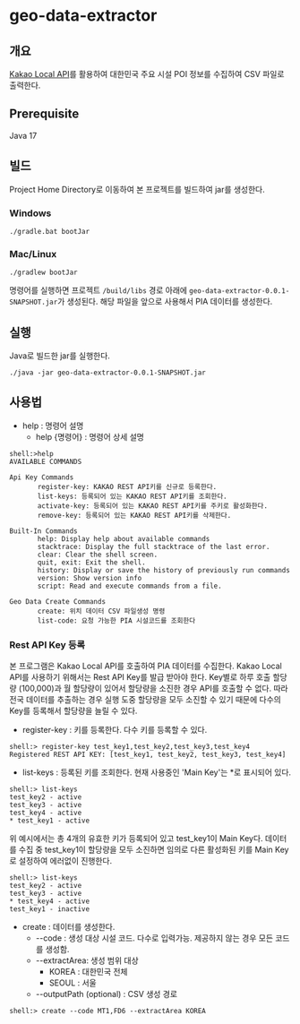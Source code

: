 # geo-data-extractor
## 개요
[Kakao Local API](https://developers.kakao.com/docs/latest/ko/local/common)를 활용하여 대한민국 주요 시설 POI 정보를 수집하여 CSV 파일로 출력한다.

## Prerequisite
Java 17

## 빌드
Project Home Directory로 이동하여 본 프로젝트를 빌드하여 jar를 생성한다.
### Windows
```shell
./gradle.bat bootJar
```
### Mac/Linux
```shell
./gradlew bootJar
```
명령어를 실행하면 프로젝트 `/build/libs` 경로 아래에 `geo-data-extractor-0.0.1-SNAPSHOT.jar`가 생성된다.
해당 파일을 앞으로 사용해서 PIA 데이터를 생성한다.

## 실행
Java로 빌드한 jar를 실행한다.
```shell
./java -jar geo-data-extractor-0.0.1-SNAPSHOT.jar
```

## 사용법
- help : 명령어 설명
  - help {명령어} : 명령어 상세 설명
  
```shell
shell:>help
AVAILABLE COMMANDS

Api Key Commands
       register-key: KAKAO REST API키를 신규로 등록한다.
       list-keys: 등록되어 있는 KAKAO REST API키를 조회한다.
       activate-key: 등록되어 있는 KAKAO REST API키를 주키로 활성화한다.
       remove-key: 등록되어 있는 KAKAO REST API키를 삭제한다.

Built-In Commands
       help: Display help about available commands
       stacktrace: Display the full stacktrace of the last error.
       clear: Clear the shell screen.
       quit, exit: Exit the shell.
       history: Display or save the history of previously run commands
       version: Show version info
       script: Read and execute commands from a file.

Geo Data Create Commands
       create: 위치 데이터 CSV 파일생성 명령
       list-code: 요청 가능한 PIA 시설코드를 조회한다
```

### Rest API Key 등록
본 프로그램은 Kakao Local API를 호출하여 PIA 데이터를 수집한다. Kakao Local API를 사용하기 위해서는 Rest API Key를 발급 받아야 한다.
Key별로 하루 호출 할당량 (100,000)과 월 할당량이 있어서 할당량을 소진한 경우 API를 호출할 수 없다.
따라 전국 데이터를 추출하는 경우 실행 도중 할당량을 모두 소진할 수 있기 때문에 다수의 Key를 등록해서 할당량을 늘릴 수 있다.

- register-key : 키를 등록한다. 다수 키를 등록할 수 있다.
```shell
shell:> register-key test_key1,test_key2,test_key3,test_key4
Registered REST API KEY: [test_key1, test_key2, test_key3, test_key4]
```
- list-keys : 등록된 키를 조회한다. 현재 사용중인 'Main Key'는 *로 표시되어 있다.
```shell
shell:> list-keys
test_key2 - active
test_key3 - active
test_key4 - active
* test_key1 - active
```
위 예시에서는 총 4개의 유효한 키가 등록되어 있고 test_key1이 Main Key다. 데이터를 수집 중 test_key1이 할당량을 모두 소진하면 임의로 다른 활성화된 키를 Main Key로 설정하여 에러없이 진행한다.
```shell
shell:> list-keys
test_key2 - active
test_key3 - active
* test_key4 - active
test_key1 - inactive
```

- create : 데이터를 생성한다.
  - --code : 생성 대상 시설 코드. 다수로 입력가능. 제공하지 않는 경우 모든 코드를 생성함.
  - --extractArea: 생성 범위 대상
    - KOREA : 대한민국 전체
    - SEOUL : 서울
  - --outputPath (optional) : CSV 생성 경로
```shell
shell:> create --code MT1,FD6 --extractArea KOREA
```
